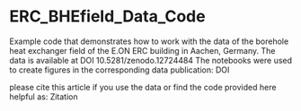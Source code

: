 # ERC_BHEfield_Data_Code
Example code that demonstrates how to work with the data of the borehole heat exchanger field of the E.ON ERC building in Aachen, Germany. The data is available at DOI 10.5281/zenodo.12724484 
The notebooks were used to create figures in the corresponding data publication: DOI

please cite this article if you use the data or find the code provided here helpful as:
Zitation
